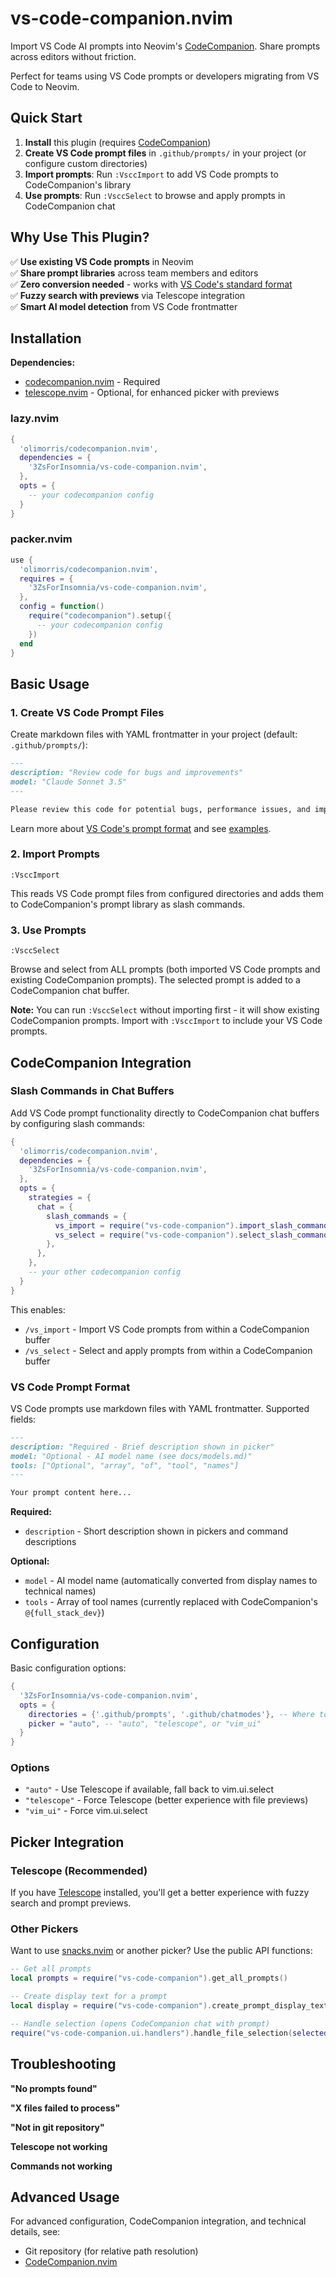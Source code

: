 # vs-code-companion.nvim

Import VS Code AI prompts into Neovim's [CodeCompanion](https://codecompanion.olimorris.dev/). Share prompts across editors without friction.

Perfect for teams using VS Code prompts or developers migrating from VS Code to Neovim.

## Quick Start

1. **Install** this plugin (requires [CodeCompanion](https://codecompanion.olimorris.dev/))
2. **Create VS Code prompt files** in `.github/prompts/` in your project (or configure custom directories)
3. **Import prompts**: Run `:VsccImport` to add VS Code prompts to CodeCompanion's library
4. **Use prompts**: Run `:VsccSelect` to browse and apply prompts in CodeCompanion chat

## Why Use This Plugin?

✅ **Use existing VS Code prompts** in Neovim  
✅ **Share prompt libraries** across team members and editors  
✅ **Zero conversion needed** - works with [VS Code's standard format](https://code.visualstudio.com/docs/copilot/customization/prompt-files#_prompt-file-format)  
✅ **Fuzzy search with previews** via Telescope integration  
✅ **Smart AI model detection** from VS Code frontmatter

## Installation

**Dependencies:**
- [codecompanion.nvim](https://github.com/olimorris/codecompanion.nvim) - Required
- [telescope.nvim](https://github.com/nvim-telescope/telescope.nvim) - Optional, for enhanced picker with previews

### lazy.nvim

```lua
{
  'olimorris/codecompanion.nvim',
  dependencies = {
    '3ZsForInsomnia/vs-code-companion.nvim',
  },
  opts = {
    -- your codecompanion config
  }
}
```

### packer.nvim

```lua
use {
  'olimorris/codecompanion.nvim',
  requires = {
    '3ZsForInsomnia/vs-code-companion.nvim',
  },
  config = function()
    require("codecompanion").setup({
      -- your codecompanion config
    })
  end
}
```

## Basic Usage

### 1. Create VS Code Prompt Files

Create markdown files with YAML frontmatter in your project (default: `.github/prompts/`):

```markdown
---
description: "Review code for bugs and improvements"  
model: "Claude Sonnet 3.5"
---

Please review this code for potential bugs, performance issues, and improvements...
```

Learn more about [VS Code's prompt format](https://code.visualstudio.com/docs/copilot/customization/prompt-files#_prompt-file-format) and see [examples](https://code.visualstudio.com/docs/copilot/customization/custom-chat-modes#_custom-chat-modes).

### 2. Import Prompts

```vim
:VsccImport
```

This reads VS Code prompt files from configured directories and adds them to CodeCompanion's prompt library as slash commands.

### 3. Use Prompts

```vim
:VsccSelect
```

Browse and select from ALL prompts (both imported VS Code prompts and existing CodeCompanion prompts). The selected prompt is added to a CodeCompanion chat buffer.

**Note:** You can run `:VsccSelect` without importing first - it will show existing CodeCompanion prompts. Import with `:VsccImport` to include your VS Code prompts.

## CodeCompanion Integration

### Slash Commands in Chat Buffers

Add VS Code prompt functionality directly to CodeCompanion chat buffers by configuring slash commands:

```lua
{
  'olimorris/codecompanion.nvim',
  dependencies = {
    '3ZsForInsomnia/vs-code-companion.nvim',
  },
  opts = {
    strategies = {
      chat = {
        slash_commands = {
          vs_import = require("vs-code-companion").import_slash_command,
          vs_select = require("vs-code-companion").select_slash_command,
        },
      },
    },
    -- your other codecompanion config
  }
}
```

This enables:
- `/vs_import` - Import VS Code prompts from within a CodeCompanion buffer
- `/vs_select` - Select and apply prompts from within a CodeCompanion buffer

### VS Code Prompt Format

VS Code prompts use markdown files with YAML frontmatter. Supported fields:

```markdown
---
description: "Required - Brief description shown in picker"
model: "Optional - AI model name (see docs/models.md)"
tools: ["Optional", "array", "of", "tool", "names"]
---

Your prompt content here...
```

**Required:**
- `description` - Short description shown in pickers and command descriptions

**Optional:**
- `model` - AI model name (automatically converted from display names to technical names)
- `tools` - Array of tool names (currently replaced with CodeCompanion's `@{full_stack_dev}`)

## Configuration

Basic configuration options:

```lua
{
  '3ZsForInsomnia/vs-code-companion.nvim',
  opts = {
    directories = {'.github/prompts', '.github/chatmodes'}, -- Where to find prompt files
    picker = "auto", -- "auto", "telescope", or "vim_ui"  
  }
}
```

### Options

  - `"auto"` - Use Telescope if available, fall back to vim.ui.select
  - `"telescope"` - Force Telescope (better experience with file previews)
  - `"vim_ui"` - Force vim.ui.select

## Picker Integration

### Telescope (Recommended)

If you have [Telescope](https://github.com/nvim-telescope/telescope.nvim) installed, you'll get a better experience with fuzzy search and prompt previews.

### Other Pickers

Want to use [snacks.nvim](https://github.com/folke/snacks.nvim) or another picker? Use the public API functions:

```lua
-- Get all prompts
local prompts = require("vs-code-companion").get_all_prompts()

-- Create display text for a prompt
local display = require("vs-code-companion").create_prompt_display_text(prompt_info)

-- Handle selection (opens CodeCompanion chat with prompt)
require("vs-code-companion.ui.handlers").handle_file_selection(selected_prompt)
```

## Troubleshooting

**"No prompts found"**

**"X files failed to process"**

**"Not in git repository"**  

**Telescope not working**

**Commands not working**

## Advanced Usage

For advanced configuration, CodeCompanion integration, and technical details, see:

- Git repository (for relative path resolution)  
- [CodeCompanion.nvim](https://github.com/olimorris/codecompanion.nvim)